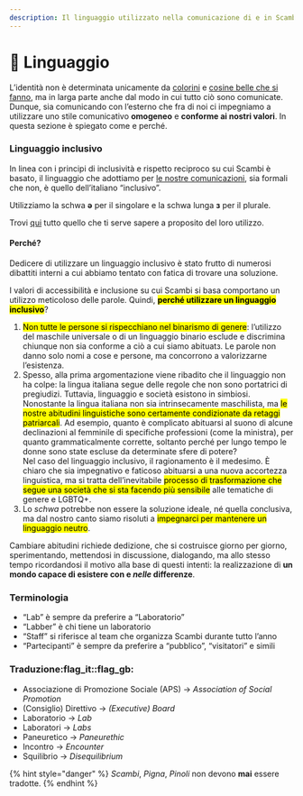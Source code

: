 ```yaml
---
description: Il linguaggio utilizzato nella comunicazione di e in Scambi
---
```


# 🤌 Linguaggio

L’identità non è determinata unicamente da [colorini](../design/color-palette.md) e [cosine belle che si fanno](../format/), ma in larga parte anche dal modo in cui tutto ciò sono comunicate. Dunque, sia comunicando con l’esterno che fra di noi ci impegniamo a utilizzare uno stile comunicativo **omogeneo** e **conforme ai nostri valori**. In questa sezione è spiegato come e perché.

### Linguaggio inclusivo

In linea con i principi di inclusività e rispetto reciproco su cui Scambi è basato, il linguaggio che adottiamo per [le nostre comunicazioni](./), sia formali che non, è quello dell’italiano “inclusivo”.

Utilizziamo la schwa **ǝ** per il singolare e la schwa lunga **з** per il plurale.

Trovi [qui](https://italianoinclusivo.it/scrittura/) tutto quello che ti serve sapere a proposito del loro utilizzo.

#### Perché?

Dedicere di utilizzare un linguaggio inclusivo è stato frutto di numerosi dibattiti interni a cui abbiamo tentato con fatica di trovare una soluzione.

I valori di accessibilità e inclusione su cui Scambi si basa comportano un utilizzo meticoloso delle parole. Quindi, <mark style="background-color:yellow;">**perché utilizzare un linguaggio inclusivo**</mark>?

1. <mark style="background-color:yellow;">Non tutte le persone si rispecchiano nel binarismo di genere</mark>: l’utilizzo del maschile universale o di un linguaggio binario esclude e discrimina chiunque non sia conforme a ciò a cui siamo abituatз. Le parole non danno solo nomi a cose e persone, ma concorrono a valorizzarne l’esistenza.
2. Spesso, alla prima argomentazione viene ribadito che il linguaggio non ha colpe: la lingua italiana segue delle regole che non sono portatrici di pregiudizi. Tuttavia, linguaggio e società esistono in simbiosi. Nonostante la lingua italiana non sia intrinsecamente maschilista, ma <mark style="background-color:yellow;">le nostre abitudini linguistiche sono certamente condizionate da retaggi patriarcali</mark>. Ad esempio, quanto è complicato abituarsi al suono di alcune declinazioni al femminile di specifiche professioni (come la ministra), per quanto grammaticalmente corrette, soltanto perché per lungo tempo le donne sono state escluse da determinate sfere di potere?\
   Nel caso del linguaggio inclusivo, il ragionamento è il medesimo. È chiaro che sia impegnativo e faticoso abituarsi a una nuova accortezza linguistica, ma si tratta dell’inevitabile <mark style="background-color:yellow;">processo di trasformazione che segue una società che si sta facendo più sensibile</mark> alle tematiche di genere e LGBTQ+.
3. Lo _schwa_ potrebbe non essere la soluzione ideale, né quella conclusiva, ma dal nostro canto siamo risoluti a <mark style="background-color:yellow;">impegnarci per mantenere un linguaggio neutro</mark>.

Cambiare abitudini richiede dedizione, che si costruisce giorno per giorno, sperimentando, mettendosi in discussione, dialogando, ma allo stesso tempo ricordandosi il motivo alla base di questi intenti: la realizzazione di **un mondo capace di esistere con e **_**nelle**_** differenze**.

### Terminologia

* “Lab” è sempre da preferire a “Laboratorio”
* “Labber” è chi tiene un laboratorio
* “Staff” si riferisce al team che organizza Scambi durante tutto l’anno
* “Partecipanti” è sempre da preferire a “pubblico”, “visitatori” e simili

### Traduzione:flag\_it::flag\_gb:

* Associazione di Promozione Sociale (APS) -> _Association of Social Promotion_
* (Consiglio) Direttivo -> _(Executive) Board_
* Laboratorio -> _Lab_
* Laboratori -> _Labs_
* Paneuretico -> _Paneurethic_
* Incontro -> _Encounter_
* Squilibrio -> _Disequilibrium_

{% hint style="danger" %}
_Scambi_, _Pigna_, _Pinoli_ non devono **mai** essere tradotte.
{% endhint %}

